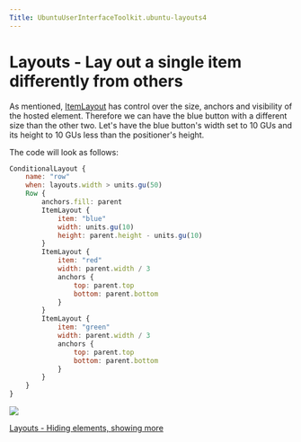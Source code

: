 ```yaml
---
Title: UbuntuUserInterfaceToolkit.ubuntu-layouts4
---
```

        
Layouts - Lay out a single item differently from others
=======================================================

<span class="subtitle"></span>
<span id="details"></span>
As mentioned, [ItemLayout](../Ubuntu.Layouts.ItemLayout.md) has control over the size, anchors and visibility of the hosted element. Therefore we can have the blue button with a different size than the other two. Let's have the blue button's width set to 10 GUs and its height to 10 GUs less than the positioner's height.

The code will look as follows:

``` qml
ConditionalLayout {
    name: "row"
    when: layouts.width > units.gu(50)
    Row {
        anchors.fill: parent
        ItemLayout {
            item: "blue"
            width: units.gu(10)
            height: parent.height - units.gu(10)
        }
        ItemLayout {
            item: "red"
            width: parent.width / 3
            anchors {
                top: parent.top
                bottom: parent.bottom
            }
        }
        ItemLayout {
            item: "green"
            width: parent.width / 3
            anchors {
                top: parent.top
                bottom: parent.bottom
            }
        }
    }
}
```

![](https://developer.ubuntu.com/static/devportal_uploaded/16bc44bf-48b2-4c82-9f69-b29b2b70370d-api/apps/qml/sdk-15.04.3/ubuntu-layouts4/images/layout3.png)

<a href="UbuntuUserInterfaceToolkit.ubuntu-layouts5.md" class="nextPage">Layouts - Hiding elements, showing more</a>

